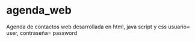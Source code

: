 # agenda_web
Agenda de contactos web desarrollada en html, java script y css
usuario= user, contraseña= password
